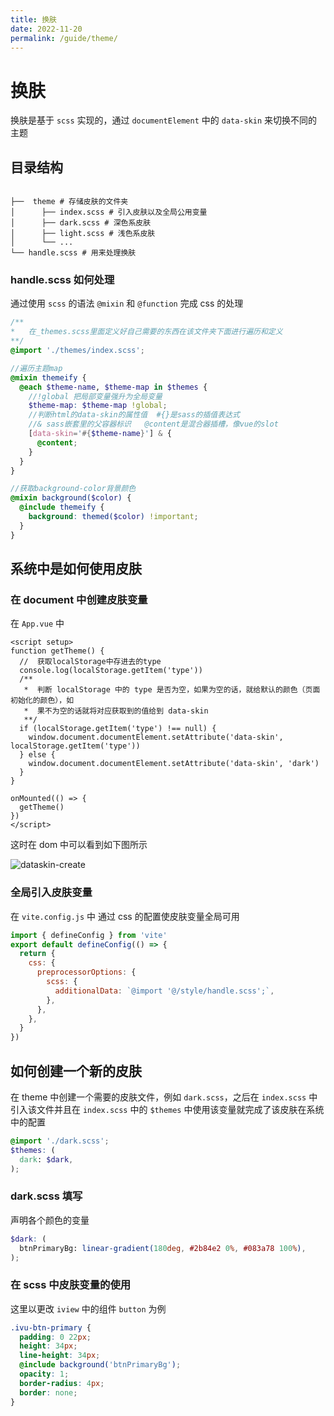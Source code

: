 ```yaml
---
title: 换肤
date: 2022-11-20
permalink: /guide/theme/
---
```


# 换肤

换肤是基于 `scss` 实现的，通过 `documentElement` 中的 `data-skin` 来切换不同的主题

## 目录结构

```

├──  theme # 存储皮肤的文件夹
│      ├── index.scss # 引入皮肤以及全局公用变量
│      ├── dark.scss # 深色系皮肤
│      ├── light.scss # 浅色系皮肤
│      └── ...
└── handle.scss # 用来处理换肤

```

### handle.scss 如何处理

通过使用 `scss` 的语法 `@mixin` 和 `@function` 完成 css 的处理

```scss
/**
*   在_themes.scss里面定义好自己需要的东西在该文件夹下面进行遍历和定义
**/
@import './themes/index.scss';

//遍历主题map
@mixin themeify {
  @each $theme-name, $theme-map in $themes {
    //!global 把局部变量强升为全局变量
    $theme-map: $theme-map !global;
    //判断html的data-skin的属性值  #{}是sass的插值表达式
    //& sass嵌套里的父容器标识   @content是混合器插槽，像vue的slot
    [data-skin='#{$theme-name}'] & {
      @content;
    }
  }
}

//获取background-color背景颜色
@mixin background($color) {
  @include themeify {
    background: themed($color) !important;
  }
}
```

## 系统中是如何使用皮肤

### 在 document 中创建皮肤变量

在 `App.vue` 中

```vue
<script setup>
function getTheme() {
  //  获取localStorage中存进去的type
  console.log(localStorage.getItem('type'))
  /**
   *  判断 localStorage 中的 type 是否为空，如果为空的话，就给默认的颜色（页面初始化的颜色），如
   *  果不为空的话就将对应获取到的值给到 data-skin
   **/
  if (localStorage.getItem('type') !== null) {
    window.document.documentElement.setAttribute('data-skin', localStorage.getItem('type'))
  } else {
    window.document.documentElement.setAttribute('data-skin', 'dark')
  }
}

onMounted(() => {
  getTheme()
})
</script>
```

这时在 dom 中可以看到如下图所示

![dataskin-create](/images/theme/dataskin-create.png)

### 全局引入皮肤变量

在 `vite.config.js` 中 通过 css 的配置使皮肤变量全局可用

```javascript
import { defineConfig } from 'vite'
export default defineConfig(() => {
  return {
    css: {
      preprocessorOptions: {
        scss: {
          additionalData: `@import '@/style/handle.scss';`,
        },
      },
    },
  }
})
```

## 如何创建一个新的皮肤

在 theme 中创建一个需要的皮肤文件，例如 `dark.scss`，之后在 `index.scss` 中引入该文件并且在 `index.scss` 中的 `$themes` 中使用该变量就完成了该皮肤在系统中的配置

```scss
@import './dark.scss';
$themes: (
  dark: $dark,
);
```

### dark.scss 填写

声明各个颜色的变量

```scss
$dark: (
  btnPrimaryBg: linear-gradient(180deg, #2b84e2 0%, #083a78 100%),
);
```

### 在 scss 中皮肤变量的使用

这里以更改 `iview` 中的组件 `button` 为例

```scss
.ivu-btn-primary {
  padding: 0 22px;
  height: 34px;
  line-height: 34px;
  @include background('btnPrimaryBg');
  opacity: 1;
  border-radius: 4px;
  border: none;
}
```
